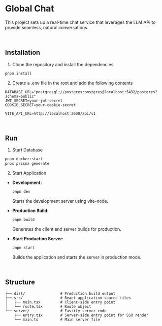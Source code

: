 # Global Chat

This project sets up a real-time chat service that leverages the LLM API to provide seamless, natural conversations.

</br>

## Installation

1. Clone the repository and install the dependencies

```bash
pnpm install
```

2. Create a .env file in the root and add the following contents

```
DATABASE_URL="postgresql://postgres:postgres@localhost:5432/postgres?schema=public"
JWT_SECRET=your-jwt-secret
COOKIE_SECRET=your-cookie-secret

VITE_API_URL=http://localhost:3000/api/v1
```

</br>

## Run

1. Start Database

```sh
pnpm docker:start
pnpx prisma generate
```

2. Start Application

- **Development:**

  ```bash
  pnpm dev
  ```

  Starts the development server using vite-node.

- **Production Build:**

  ```bash
  pnpm build
  ```

  Generates the client and server builds for production.

- **Start Production Server:**

  ```bash
  pnpm start
  ```

  Builds the application and starts the server in production mode.

</br>

## Structure

```
├── dist/                # Production build output
├── src/                 # React application source files
│   ├── main.tsx         # Client-side entry point
│   └── route.tsx        # Route object
└── server/              # Fastify server code
    ├── entry.tsx        # Server-side entry point for SSR render
    └── main.ts          # Main server file
```

</br>
